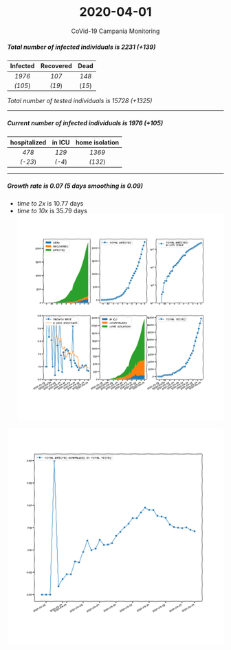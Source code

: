 <div align='center'>

# 2020-04-01
CoVid-19 Campania Monitoring
</div>

##### Total number of infected individuals is 2231 (+139)
Infected | Recovered | Dead
:---: | :---: | :---:
*1976* | *107* | *148*
*(105*) | *(19*) | (*15*)

*Total number of tested individuals is 15728 (+1325)*
***
##### Current number of infected individuals is 1976 (+105)
hospitalized | in ICU | home isolation
:---: | :---: | :---:
*478* |*129* |*1369*
*(-23*) |*(-4*) |*(132*)
***
##### Growth rate is 0.07 (5 days smoothing is 0.09)
- *time to 2x* is 10.77 days
- *time to 10x* is 35.79 days
![stats][stats]

![infected_normalized][infected_normalized]

[stats]: stats_Campania.png
[infected_normalized]: infected_normalized_Campania.png

